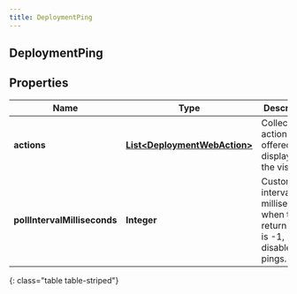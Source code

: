 ```yaml
---
title: DeploymentPing
---
```

## DeploymentPing


## Properties

| Name | Type | Description | Notes |
| ------------ | ------------- | ------------- | ------------- |
| **actions** | <!----><!---->[**List&lt;DeploymentWebAction&gt;**](DeploymentWebAction.html)<!----> | Collection of actions to be offered or displayed to the visitor. |  [optional] |
| **pollIntervalMilliseconds** | <!----><!---->**Integer**<!----> | Custom poll interval in milliseconds; when the return value is -1, disable pings. |  [optional] |
{: class="table table-striped"}



